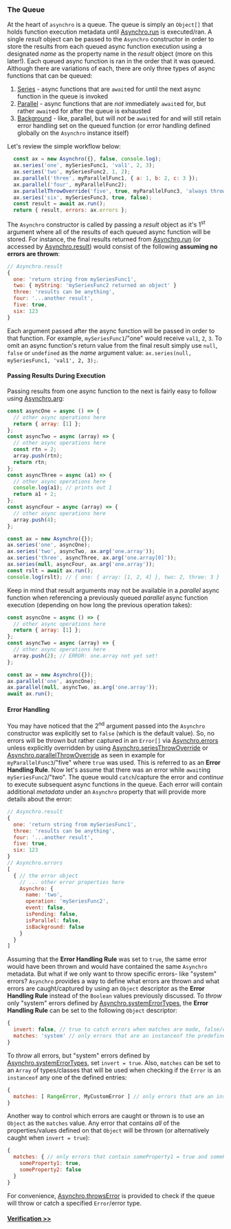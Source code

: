 ### The Queue
At the heart of `asynchro` is a queue. The queue is simply an `Object[]` that holds function execution metadata until [Asynchro.run](Asynchro.html#run) is executed/ran. A single _result_ object can be passed to the `Asynchro` constructor in order to store the results from each queued async function execution using a designated _name_ as the property name in the _result_ object (more on this later!). Each queued async function is ran in the order that it was queued. Although there are variations of each, there are only three types of async functions that can be queued:

1. [Series](Asynchro.html#series) - async functions that are `await`ed for until the next async function in the queue is invoked
2. [Parallel](Asynchro.html#parallel) - async functions that are _not_ immediately `await`ed for, but rather `await`ed for after the queue is exhausted
3. [Background](Asynchro.html#background) - like, parallel, but will _not_ be `await`ed for and will still retain error handling set on the queued function (or error handling defined globally on the `Asynchro` instance itself)

Let's review the simple workflow below:
```js
  const ax = new Asynchro({}, false, console.log);
  ax.series('one', mySeriesFunc1, 'val1', 2, 3);
  ax.series('two', mySeriesFunc2, 1, 2);
  ax.parallel('three', myParallelFunc1, { a: 1, b: 2, c: 3 });
  ax.parallel('four', myParallelFunc2);
  ax.parallelThrowOverride('five', true, myParallelFunc3, 'always throw errors');
  ax.series('six', mySeriesFunc3, true, false);
  const result = await ax.run();
  return { result, errors: ax.errors };
```
The `Asynchro` constructor is called by passing a _result_ object as it's 1<sup>st</sup> argument where all of the results of each queued async function will be stored. For instance, the final results returned from [Asynchro.run](Asynchro.html#run) (or accessed by [Asynchro.result](Asynchro.html#result)) would consist of the following __assuming no errors are thrown__:
```js
// Asynchro.result
{
  one: 'return string from mySeriesFunc1',
  two: { myString: 'mySeriesFunc2 returned an object' }
  three: 'results can be anything',
  four: '...another result',
  five: true,
  six: 123
}
```
Each argument passed after the async function will be passed in order to that function. For example, `mySeriesFunc1`/"one" would receive `val1`, `2`, `3`.
To omit an async function's return value from the final result simply use `null`, `false` or `undefined` as the _name_ argument value: `ax.series(null, mySeriesFunc1, 'val1', 2, 3);`.

#### Passing Results During Execution
Passing results from one async function to the next is fairly easy to follow using [Asynchro.arg](Asynchro.html#arg):
```js
const asyncOne = async () => {
  // other async operations here
  return { array: [1] };
};
const asyncTwo = async (array) => {
  // other async operations here
  const rtn = 2;
  array.push(rtn);
  return rtn;
};
const asyncThree = async (a1) => {
  // other async operations here
  console.log(a1); // prints out 1
  return a1 + 2;
};
const asyncFour = async (array) => {
  // other async operations here
  array.push(4);
};

const ax = new Asynchro({});
ax.series('one', asyncOne);
ax.series('two', asyncTwo, ax.arg('one.array'));
ax.series('three', asyncThree, ax.arg('one.array[0]'));
ax.series(null, asyncFour, ax.arg('one.array'));
const rslt = await ax.run();
console.log(rslt); // { one: { array: [1, 2, 4] }, two: 2, three: 3 }
```
Keep in mind that result arguments may not be available in a _parallel_ async function when referencing a previously queued _parallel_ async function execution (depending on how long the previous operation takes):
```js
const asyncOne = async () => {
  // other async operations here
  return { array: [1] };
};
const asyncTwo = async (array) => {
  // other async operations here
  array.push(2); // ERROR: one.array not yet set!
};

const ax = new Asynchro({});
ax.parallel('one', asyncOne);
ax.parallel(null, asyncTwo, ax.arg('one.array'));
await ax.run();
```

#### Error Handling
You may have noticed that the 2<sup>nd</sup> argument passed into the `Asynchro` constructor was explicitly set to `false` (which is the default value). So, no errors will be thrown but rather captured in an `Error[]` via [Asynchro.errors](Asynchro.html#errors) unless explicitly overridden by using [Asynchro.seriesThrowOverride](Asynchro.html#seriesThrowOverride) or [Asynchro.parallelThrowOverride](Asynchro.html#parallelThrowOverride) as seen in example for `myParallelFunc3`/"five" where `true` was used. This is referred to as an __Error Handling Rule__. Now let's assume that there was an error while `await`ing `mySeriesFunc2`/"two". The queue would `catch`/capture the error and _continue_ to execute subsequent async functions in the queue. Each error will contain additional _metadata_ under an `Asynchro` property that will provide more details about the error:
```js
// Asynchro.result
{
  one: 'return string from mySeriesFunc1',
  three: 'results can be anything',
  four: '...another result',
  five: true,
  six: 123
}
// Asynchro.errors
[
  { // the error object
    // ... other error properties here
    Asynchro: {
      name: 'two',
      operation: 'mySeriesFunc2',
      event: false,
      isPending: false,
      isParallel: false,
      isBackground: false
    }
  }
]
```
Assuming that the __Error Handling Rule__ was set to `true`, the same error would have been thrown and would have contained the same `Asynchro` metadata. But what if we only want to throw specific errors- like "system" errors? `Asynchro` provides a way to define what errors are thrown and what errors are caught/captured by using an `Object` descriptor as the __Error Handling Rule__ instead of the `Boolean` values previously discussed.
To _throw_ only "system" errors defined by [Asynchro.systemErrorTypes](Asynchro.html#systemErrorTypes), the __Error Handling Rule__ can be set to the following `Object` descriptor:
```js
{
  invert: false, // true to catch errors when matches are made, false/omit to throw errors when matches are made
  matches: 'system' // only errors that are an instanceof the predefined "system" error classes will be thrown 
}
```
To _throw_ all errors, but "system" errors defined by [Asynchro.systemErrorTypes](Asynchro.html#systemErrorTypes), set `invert = true`. Also, `matches` can be set to an `Array` of types/classes that will be used when checking if the `Error` is an `instanceof` any one of the defined entries:
```js
{
  matches: [ RangeError, MyCustomError ] // only errors that are an instanceof RangeError or MyCustomError will be thrown 
}
```
Another way to control which errors are caught or thrown is to use an `Object` as the `matches` value. Any error that contains _all_ of the properties/values defined on that `Object` will be thrown (or alternatively caught when `invert = true`):
```js
{
  matches: { // only errors that contain someProperty1 = true and someProperty2 = false will be thrown
    someProperty1: true,
    someProperty2: false
  } 
}
```
For convenience, [Asynchro.throwsError](Asynchro.html#throwsError) is provided to check if the queue will throw or catch a specified `Error`/error type.

#### [Verification >>](tutorial-3-verification.html)